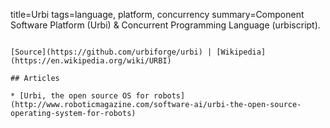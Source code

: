 title=Urbi
tags=language, platform, concurrency
summary=Component Software Platform (Urbi) & Concurrent Programming Language (urbiscript).
~~~~~~

[Source](https://github.com/urbiforge/urbi) | [Wikipedia](https://en.wikipedia.org/wiki/URBI)

## Articles

* [Urbi, the open source OS for robots](http://www.roboticmagazine.com/software-ai/urbi-the-open-source-operating-system-for-robots)
